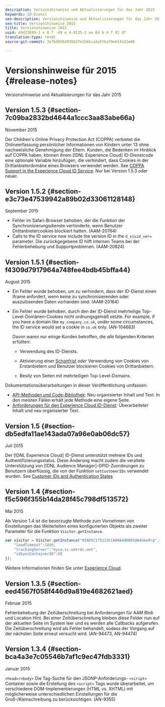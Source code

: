 ```yaml
---
description: Versionshinweise und Aktualisierungen für das Jahr 2015
keywords: ID-Dienst
seo-description: Versionshinweise und Aktualisierungen für das Jahr 2015
seo-title: Versionshinweise 2015
title: Versionshinweise 2015
uuid: 49423699-1 e 0 f -49 e 4-9135-2 ae 84 b 4 f 92 df
translation-type: tm+mt
source-git-commit: 3e7b49564938527e1b6bca3a5fbaf9eb141d2e06

---
```



# Versionshinweise für 2015 {#release-notes}

Versionshinweise und Aktualisierungen für das Jahr 2015

## Version 1.5.3 {#section-7c09ba2832bd4644a1ccc3aa83abe66a}

November 2015

Der Children&#39;s Online Privacy Protection Act (COPPA) verbietet die Onlineerfassung persönlicher Informationen von Kindern unter 13 ohne nachweisliche Genehmigung der Eltern. Kunden, die Bedenken im Hinblick auf COPPA haben, können ihrem [!DNL Experience Cloud] ID-Dienstcode eine optionale Variable hinzufügen, die verhindert, dass Cookies in der Drittanbieterdomäne eines Browsers verwendet werden. See [COPPA Support in the Experience Cloud ID Service](../reference/coppa.md#concept-d7ddf81bebd74f129661fcec1ca19413). Nur bei Version 1.5.3 oder neuer.

## Version 1.5.2 {#section-e3c73e47539942a89b02d33061128148}

September 2015

* Fehler im Safari-Browser behoben, der die Funktion der Synchronisierungsdienste verhinderte, wenn Benutzer Drittanbietercookies blockiert hatten. (AAM-20764)
* Calls to the ID service now include the version ID in the `d_visid_ver=` parameter. Die zurückgegebene ID hilft internen Teams bei der Fehlerbehebung und Supportproblemen. (AAM-20824)

## Version 1.5.1 {#section-f4309d7917964a748fee4bdb45bffa44}

August 2015

* Ein Fehler wurde behoben, um zu verhindern, dass der ID-Dienst einen iframe anfordert, wenn keine zu synchronisierenden oder auszulösenden Daten vorhanden sind. (AAM-20164)
* Ein Fehler wurde behoben, durch den der ID-Dienst mehrteilige Top-Level-Domänen-Cookies nicht ordnungsgemäß setzte. For example, if you have a domain like `my_company.co.uk`, under some circumstances, the ID service would set a cookie in `co.uk` only. (AN-104683)

   Davon waren nur einige Kunden betroffen, die *alle* folgenden Kriterien erfüllten:

   * Verwendung des ID-Diensts.
   * Aktivierung einer [Schonfrist](../reference/analytics-reference/grace-period.md) *oder* Verwendung von Cookies von Erstanbietern und Benutzer blockieren Cookies von Drittanbietern.

   * Besitz von Seiten mit mehrteiligen Top-Level-Domains.

Dokumentationsüberarbeitungen in dieser Veröffentlichung umfassen:

* [API-Methoden und Code-Bibliothek](../library/library.md#concept-ff27497375644a898d47984aefb21c97): Neu organisierter Inhalt und Text. In den meisten Fällen erhält jede Methode eine eigene Seite.
* [Anforderungen für den Experience Cloud ID-Dienst](../reference/requirements.md): Überarbeiteter Inhalt und neu organisierter Text.

## Version 1.5 {#section-db5edfa11ae143ada07a96e0ab06dc57}

Juli 2015

Der [!DNL Experience Cloud] ID-Dienst unterstützt mehrere IDs und Authentifizierungsstatus. Diese Änderung macht zudem die veraltete Unterstützung von [!DNL Audience Manager]-DPID-Zuordnungen zu Benutzern überflüssig, die von der Funktion `setCustomerIDs` verwendet wurden. See [Customer IDs and Authentication States](../reference/authenticated-state.md)

## Version 1.4 {#section-f5c596f355b14da28f45c798df513572}

Mai 2015

Ab Version 1.4 ist die bevorzugte Methode zum Vornehmen von Einstellungen das Weiterleiten eines konfigurierten Objekts als zweiter Parameter für die Funktion `Visitor.getInstance`.

```js
var visitor = Visitor.getInstance("016D5C175213CCA80A490D05@AdobeOrg",{ 
    "loadTimeout":1000, 
    "trackingServer":"myco.sc.omtrdc.net", 
    "idSyncContainerID":80 
});
```

Weitere Informationen finden Sie unter [Experience Cloud](../implementation-guides/setup-analytics.md#concept-9ebbea85cb844a15b557be572cd142fd).

## Version 1.3.5 {#section-eed4567f058f446d9a819e4682621aed}

Februar 2015

Fehlerbehebung der Zeitüberschreitung bei Anforderungen für AAM Blob und Location Hint. Bei einer Zeitüberschreitung bleiben diese Felder nun auf der aktuellen Seite im System leer und es werden alle Callbacks aufgerufen. Die Zeitüberschreitung wird als Fehler behandelt, sodass der Vorgang auf der nächsten Seite erneut versucht wird. (AN-94473, AN-94474)

## Version 1.3.4 {#section-bca4a3e7c05546b7af1c9ec47fdb3331}

Januar 2015

`<head>/<body>` Die Tag-Suche für den JSONP-Anforderungs- `<script>` Container sowie die Erstellung des `<script>` Tags wurde überarbeitet, um verschiedene DOM-Implementierungen (HTML vs. XHTML) mit möglicherweise unterschiedlichen Einstellungen für die Groß-/Kleinschreibung zu berücksichtigen. (AN-9355)
